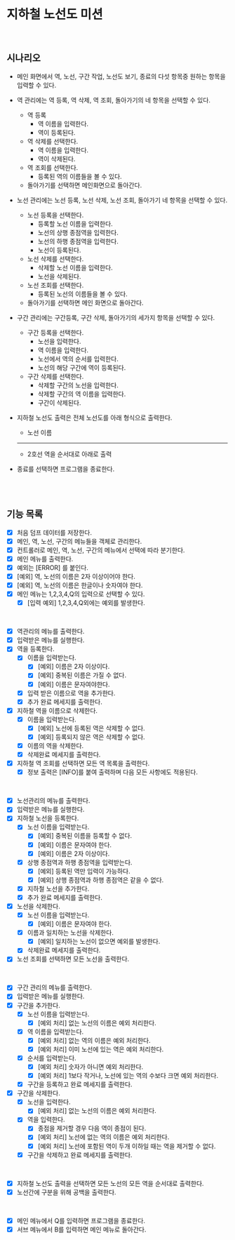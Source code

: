 # 지하철 노선도 미션

<br>

## 시나리오
- 메인 화면에서 역, 노선, 구간 작업, 노선도 보기, 종료의 다섯 항목중 원하는 항목을 입력할 수 있다.

- 역 관리에는 역 등록, 역 삭제, 역 조회, 돌아가기의 네 항목을 선택할 수 있다.
  - 역 등록
    - 역 이름을 입력한다.
    - 역이 등록된다.
  - 역 삭제를 선택한다.
    - 역 이름을 입력한다.
    - 역이 삭제된다.
  - 역 조회를 선택한다.
    - 등록된 역의 이름들을 볼 수 있다.
  - 돌아가기를 선택하면 메인화면으로 돌아간다.
- 노선 관리에는 노선 등록, 노선 삭제, 노선 조회, 돌아가기 네 항목을 선택할 수 있다.
  - 노선 등록을 선택한다.
    - 등록할 노선 이름을 입력한다.
    - 노선의 상행 종점역을 입력한다.
    - 노선의 하행 종점역을 입력한다.
    - 노선이 등록된다.
  - 노선 삭제를 선택한다.
    - 삭제할 노선 이름을 입력한다.
    - 노선을 삭제된다.
  - 노선 조회를 선택한다.
    - 등록된 노선의 이름들을 볼 수 있다.
  - 돌아가기를 선택하면 메인 화면으로 돌아간다.
- 구간 관리에는 구간등록, 구간 삭제, 돌아가기의 세가지 항목을 선택할 수 있다.
  - 구간 등록을 선택한다.
    - 노선을 입력한다.
    - 역 이름을 입력한다.
    - 노선에서 역의 순서를 입력한다.
    - 노선의 해당 구간에 역이 등록된다.
  - 구간 삭제를 선택한다.
    - 삭제할 구간의 노선을 입력한다.
    - 삭제할 구간의 역 이름을 입력한다.
    - 구간이 삭제된다.
- 지하철 노선도 출력은 전체 노선도를 아래 형식으로 출력한다.
  - 노선 이름
  - ---
  - 2호선 역을 순서대로 아래로 출력
- 종료를 선택하면 프로그램을 종료한다.

<br>
<br>


## 기능 목록
- [x] 처음 덤프 데이터를 저장한다.
- [x] 메인, 역, 노선, 구간의 메뉴들을 객체로 관리한다.
- [x] 컨트롤러로 메인, 역, 노선, 구간의 메뉴에서 선택에 따라 분기한다.
- [x] 메인 메뉴를 출력한다.
- [x] 예외는 [ERROR] 를 붙인다.
- [x] [예외] 역, 노선의 이름은 2자 이상이어야 한다.
- [x] [예외] 역, 노선의 이름은 한글이나 숫자여야 한다.
- [x] 메인 메뉴는 1,2,3,4,Q의 입력으로 선택할 수 있다.
  - [x] [입력 예외] 1,2,3,4,Q외에는 예외를 발생한다.

<br>

-[x] 역관리의 메뉴를 출력한다.
-[x] 입력받은 메뉴를 실행한다.
-[x] 역을 등록한다.
  -[x] 이름을 입력받는다.
    -[x] [예외] 이름은 2자 이상이다.
    -[x] [예외] 중복된 이름은 가질 수 없다.
    -[x] [예외] 이름은 문자여야한다.
  -[x] 입력 받은 이름으로 역을 추가한다.
  -[x] 추가 완료 메세지를 출력한다.
-[x] 지하철 역을 이름으로 삭제한다.
  - [x] 이름을 입력받는다.
    -[x] [예외] 노선에 등록된 역은 삭제할 수 없다.
    -[x] [예외] 등록되지 않은 역은 삭제할 수 없다.
  -[x] 이름의 역을 삭제한다.
  -[x] 삭제완료 메세지를 출력한다.
-[x] 지하철 역 조회를 선택하면 모든 역 목록을 출력한다.
  -[x] 정보 출력은 [INFO]를 붙여 출력하며 다음 모든 사항에도 적용된다.

<br>

-[x] 노선관리의 메뉴를 출력한다.
-[x] 입력받은 메뉴를 실행한다.
-[x] 지하철 노선을 등록한다. 
  -[x] 노선 이름을 입력받는다.
    -[x] [예외] 중복된 이름을 등록할 수 없다.
    -[x] [예외] 이름은 문자여야 한다.
    -[x] [예외] 이름은 2자 이상이다.
  -[x] 상행 종점역과 하행 종점역을 입력받는다.
    -[x] [예외] 등록된 역만 입력이 가능하다.
    -[x] [예외] 상행 종점역과 하행 종점역은 같을 수 없다.
  -[x] 지하철 노선을 추가한다.
  -[x] 추가 완료 메세지를 출력한다.
-[x] 노선을 삭제한다.
  -[x] 노선 이름을 입력받는다.
    -[x] [예외] 이름은 문자여야 한다.
  -[x] 이름과 일치하는 노선을 삭제한다.
    -[x] [예외] 일치하는 노선이 없으면 예외를 발생한다.
  -[x] 삭제완료 메세지를 출력한다.
-[x] 노선 조회를 선택하면 모든 노선을 출력한다.

<br>

-[x] 구간 관리의 메뉴를 출력한다.
-[x] 입력받은 메뉴를 실행한다.
-[x] 구간을 추가한다.
  -[x] 노선 이름을 입력받는다.
    -[x] [예외 처리] 없는 노선의 이름은 예외 처리한다.
  -[x] 역 이름을 입력받는다.
    -[x] [예외 처리] 없는 역의 이름은 예외 처리한다.
    -[x] [예외 처리] 이미 노선에 있는 역은 예외 처리한다.
  -[x] 순서를 입력받는다.
    -[x] [예외 처리] 숫자가 아니면 예외 처리한다.
    -[x] [예외 처리] 1보다 작거나, 노선에 있는 역의 수보다 크면 예외 처리한다.
  -[x] 구간을 등록하고 완료 메세지를 출력한다.
-[x] 구간을 삭제한다.
  -[x] 노선을 입력한다.
    -[x] [예외 처리] 없는 노선의 이름은 예외 처리한다.
  -[x] 역을 입력한다.
    -[x] 종점을 제거할 경우 다음 역이 종점이 된다.
    -[x] [예외 처리] 노선에 없는 역의 이름은 예외 처리한다.
    -[x] [예외 처리] 노선에 포함된 역이 두개 이하일 때는 역을 제거할 수 없다.
  -[x] 구간을 삭제하고 완료 메세지를 출력한다.
  
<br>

-[x] 지하철 노선도 출력을 선택하면 모든 노선의 모든 역을 순서대로 출력한다.
-[x] 노선간에 구분을 위해 공백을 출력한다.

<br>

-[x] 메인 메뉴에서 Q를 입력하면 프로그램을 종료한다.
-[x] 서브 메뉴에서 B를 입력하면 메인 메뉴로 돌아간다.

<br>
